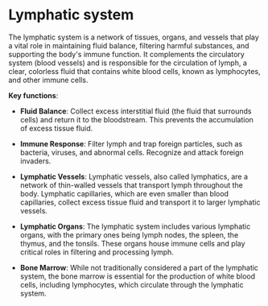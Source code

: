 [//]: # (
source: gpt-3 + jph editing
tags: components body-systems
)

# Lymphatic system

The lymphatic system is a network of tissues, organs, and vessels that play a vital role in maintaining fluid balance, filtering harmful substances, and supporting the body's immune function. It complements the circulatory system (blood vessels) and is responsible for the circulation of lymph, a clear, colorless fluid that contains white blood cells, known as lymphocytes, and other immune cells.

**Key functions**:

* **Fluid Balance**: Collect excess interstitial fluid (the fluid that surrounds cells) and return it to the bloodstream. This prevents the accumulation of excess tissue fluid.

* **Immune Response**: Filter lymph and trap foreign particles, such as bacteria, viruses, and abnormal cells. Recognize and attack foreign invaders.

* **Lymphatic Vessels**: Lymphatic vessels, also called lymphatics, are a network of thin-walled vessels that transport lymph throughout the body. Lymphatic capillaries, which are even smaller than blood capillaries, collect excess tissue fluid and transport it to larger lymphatic vessels.

* **Lymphatic Organs**: The lymphatic system includes various lymphatic organs, with the primary ones being lymph nodes, the spleen, the thymus, and the tonsils. These organs house immune cells and play critical roles in filtering and processing lymph.

* **Bone Marrow**: While not traditionally considered a part of the lymphatic system, the bone marrow is essential for the production of white blood cells, including lymphocytes, which circulate through the lymphatic system.
